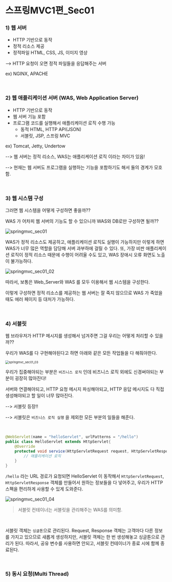 # 스프링MVC1편_Sec01

### 1) 웹 서버

- HTTP 기반으로 동작
- 정적 리소스 제공
- 정적파일 HTML, CSS, JS, 이미지 영상

--> HTTP 요청이 오면 정적 파일들을 응답해주는 서버

ex) NGINX, APACHE

<br>

### 2) 웹 애플리케이션 서버 (WAS, Web Application Server)

- HTTP 기반으로 동작
- 웹 서버 기능 포함
- 프로그램 코드를 실행해서 애플리케이션 로직 수행 가능
  - 동적 HTML, HTTP API(JSON)
  - 서블릿, JSP, 스프링 MVC

ex) Tomcat, Jetty, Undertow

--> 웹 서버는 정적 리소스, WAS는 애플리케이션 로직 이라는 차이가 있음!

--> 현재는 웹 서버도 프로그램을 실행하는 기능을 포함하기도 해서 둘의 경계가 모호함.

<br>

### 3) 웹 시스템 구성

그러면 웹 시스템을 어떻게 구성하면 좋을까??

WAS 가 어차피 웹 서버의 기능도 할 수 있으니까 WAS와 DB로만 구성하면 될까??

![springmvc_sec01](https://user-images.githubusercontent.com/59816811/114989175-2110c500-9ed2-11eb-8a5d-a714e7a302a7.png)

WAS가 정적 리소스도 제공하고, 애플리케이션 로직도 실행이 가능하지만 이렇게 하면 WAS가 너무 많은 역할을 담당해 서버 과부하에 걸릴 수 있다. 또, 가장 비싼 애플리케이션 로직이 정적 리소스 때문에 수행이 어려울 수도 있고, WAS 장애시 오류 화면도 노출이 불가능하다.

![springmvc_sec01_02](https://user-images.githubusercontent.com/59816811/114989373-54535400-9ed2-11eb-8d7c-67c2fa8e8e1c.png)

따라서, 보통은 Web_Server와 WAS 를 모두 이용해서 웹 시스템을 구성한다.

이렇게 구성하면 정적 리소스를 제공하는 웹 서버는 잘 죽지 않으므로 WAS 가 죽었을 때도 에러 페이지 등 대처가 가능하다.

<br>

### 4) 서블릿

웹 브라우저가 HTTP 메시지를 생성해서 넘겨주면 그걸 우리는 어떻게 처리할 수 있을까??

우리가 WAS를 다 구현해야된다고 하면 아래와 같은 모든 작업들을 다 해줘야한다.

<img src="https://user-images.githubusercontent.com/59816811/114991009-15be9900-9ed4-11eb-9ecf-40b7d13e05c1.png" alt="springmvc_sec01_03" style="zoom:67%;" />

우리가 집중해야되는 부분은 `비즈니스 로직` 인데 비즈니스 로직 외에도 신경써야되는 부분이 굉장히 많아진다!

서버와 연결해야되고, HTTP 요청 메시지 파싱해야되고, HTTP 응답 메시지도 다 직접 생성해야되고 할 일이 너무 많아진다.

--> 서블릿 등장!!

--> 서블릿은 `비즈니스 로직 실행` 을 제외한 모든 부분의 일들을 해준다.

<br>

```java
@WebServlet(name = "helloServlet", urlPatterns = "/hello")
public class HelloServlet extends HttpServlet{
    @Override
    protected void service(HttpServletRequest request, HttpServletResponse reponse){
        // 애플리케이션 로직
    }
}
```

`/hello` 라는 URL 경로가 요청되면 HelloServlet 이 동작해서 `HttpServletRequest`, `HttpServletResponse` 객체를 만들어서 원하는 정보들을 다 넣어주고, 우리가 HTTP 스펙을 편리하게 사용할 수 있게 도와준다.

![springmvc_sec01_04](https://user-images.githubusercontent.com/59816811/114991680-d3e22280-9ed4-11eb-8f12-180f42122ad2.png)

> 서블릿 컨테이너는 서블릿을 관리해주는 WAS를 의미함. 

<br>

서블릿 객체는 `싱글톤`으로 관리된다. Request, Response 객체는 고객마다 다른 정보를 가지고 있으므로 새롭게 생성하지만, 서블릿 객체는 한 번 생성해놓고 싱글톤으로 관리가 된다. 따라서, 공유 변수를 사용하면 안되고, 서블릿 컨테이너가 종료 시에 함께 종료된다. 

<br>

### 5) 동시 요청(Multi Thread)

